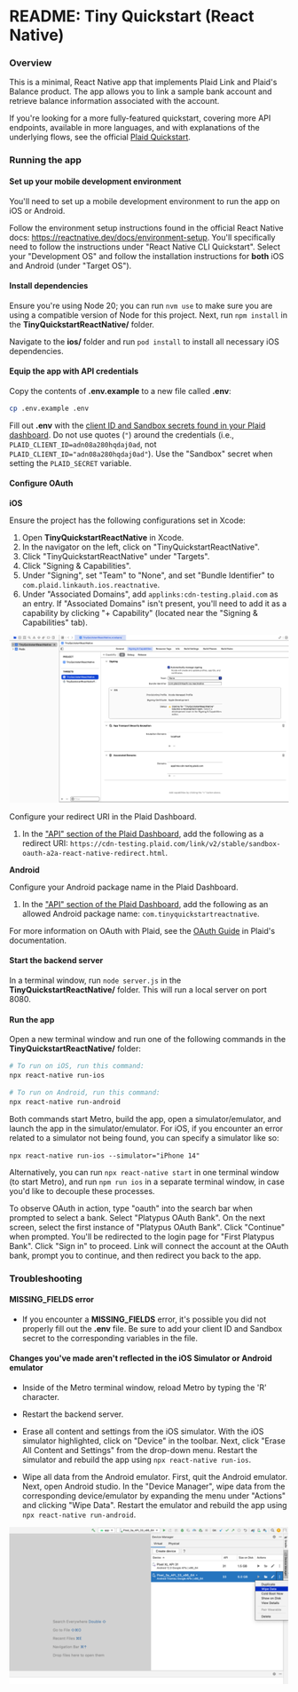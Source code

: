 # README: Tiny Quickstart (React Native)

### Overview

This is a minimal, React Native app that implements Plaid Link and Plaid's Balance product. The app allows you to link a sample bank account and retrieve balance information associated with the account.

If you're looking for a more fully-featured quickstart, covering more API endpoints, available in more languages, and with explanations of the underlying flows, see the official [Plaid Quickstart](https://www.plaid.com/docs/quickstart). 

### Running the app

#### Set up your mobile development environment

You'll need to set up a mobile development environment to run the app on iOS or Android. 

Follow the environment setup instructions found in the official React Native docs: https://reactnative.dev/docs/environment-setup. You'll specifically need to follow the instructions under "React Native CLI Quickstart". Select your "Development OS" and follow the installation instructions for **both** iOS and Android (under "Target OS").

#### Install dependencies

Ensure you're using Node 20; you can run `nvm use` to make sure you are using a compatible version of Node for this project. Next, run `npm install` in the **TinyQuickstartReactNative/** folder.

Navigate to the **ios/** folder and run `pod install` to install all necessary iOS dependencies.

#### Equip the app with API credentials

Copy the contents of **.env.example** to a new file called **.env**:

```bash
cp .env.example .env
```

Fill out **.env** with the [client ID and Sandbox secrets found in your Plaid dashboard](https://dashboard.plaid.com/team/keys). Do not use quotes (`"`) around the credentials (i.e., `PLAID_CLIENT_ID=adn08a280hqdaj0ad`, not `PLAID_CLIENT_ID="adn08a280hqdaj0ad"`). Use the "Sandbox" secret when setting the `PLAID_SECRET` variable.

#### Configure OAuth

**iOS**

Ensure the project has the following configurations set in Xcode:

1. Open **TinyQuickstartReactNative** in Xcode. 
2. In the navigator on the left, click on "TinyQuickstartReactNative".
3. Click "TinyQuickstartReactNative" under "Targets".
4. Click "Signing & Capabilities".
5. Under "Signing", set "Team" to "None", and set "Bundle Identifier" to `com.plaid.linkauth.ios.reactnative`.
6. Under "Associated Domains", add `applinks:cdn-testing.plaid.com` as an entry. If "Associated Domains" isn't present, you'll need to add it as a capability by clicking "+ Capability" (located near the "Signing & Capabilities" tab).

![Xcode configuration](./xcode-config.png)

Configure your redirect URI in the Plaid Dashboard.

1. In the ["API" section of the Plaid Dashboard](https://dashboard.plaid.com/team/api), add the following as a redirect URI: `https://cdn-testing.plaid.com/link/v2/stable/sandbox-oauth-a2a-react-native-redirect.html`.

**Android**

Configure your Android package name in the Plaid Dashboard.

1. In the ["API" section of the Plaid Dashboard](https://dashboard.plaid.com/team/api), add the following as an allowed Android package name: `com.tinyquickstartreactnative`.

For more information on OAuth with Plaid, see the [OAuth Guide](https://plaid.com/docs/link/oauth/) in Plaid's documentation.

#### Start the backend server

In a terminal window, run `node server.js` in the **TinyQuickstartReactNative/** folder. This will run a local server on port 8080.

#### Run the app

Open a new terminal window and run one of the following commands in the **TinyQuickstartReactNative/** folder:

```bash
# To run on iOS, run this command:
npx react-native run-ios
```

```bash
# To run on Android, run this command:
npx react-native run-android
```

Both commands start Metro, build the app, open a simulator/emulator, and launch the app in the simulator/emulator. For iOS, if you encounter an error related to a simulator not being found, you can specify a simulator like so:

`npx react-native run-ios --simulator="iPhone 14"`

Alternatively, you can run `npx react-native start` in one terminal window (to start Metro), and run `npm run ios` in a separate terminal window, in case you'd like to decouple these processes.

To observe OAuth in action, type "oauth" into the search bar when prompted to select a bank. Select "Platypus OAuth Bank". On the next screen, select the first instance of "Platypus OAuth Bank". Click "Continue" when prompted. You'll be redirected to the login page for "First Platypus Bank". Click "Sign in" to proceed. Link will connect the account at the OAuth bank, prompt you to continue, and then redirect you back to the app.

### Troubleshooting

#### MISSING_FIELDS error

* If you encounter a **MISSING_FIELDS** error, it's possible you did not properly fill out the **.env** file. Be sure to add your client ID and Sandbox secret to the corresponding variables in the file.

#### Changes you've made aren't reflected in the iOS Simulator or Android emulator

* Inside of the Metro terminal window, reload Metro by typing the 'R' character.

* Restart the backend server.

* Erase all content and settings from the iOS simulator. With the iOS simulator highlighted, click on "Device" in the toolbar. Next, click "Erase All Content and Settings" from the drop-down menu. Restart the simulator and rebuild the app using `npx react-native run-ios`.

* Wipe all data from the Android emulator. First, quit the Android emulator. Next, open Android studio. In the "Device Manager", wipe data from the corresponding device/emulator by expanding the menu under "Actions" and clicking "Wipe Data". Restart the emulator and rebuild the app using `npx react-native run-android`.

![Android Studio wipe data](./android-studio-wipe-data.png)
